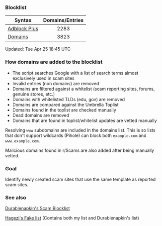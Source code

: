 ### Blocklist

| Syntax | Domains/Entries |
| --- |:---:|
| [Adblock Plus](https://raw.githubusercontent.com/jarelllama/Scam-Blocklist/main/adblock.txt) | 2283 |
| [Domains](https://raw.githubusercontent.com/jarelllama/Scam-Blocklist/main/domains.txt) | 3823 |

Updated: Tue Apr 25 18:45 UTC

### How domains are added to the blocklist

- The script searches Google with a list of search terms almost exclusively used in scam sites
- Invalid entries (non domains) are removed
- Domains are filtered against a whitelist (scam reporting sites, forums, genuine stores, etc.)
- Domains with whitelisted TLDs (edu, gov) are removed
- Domains are compared against the Umbrella Toplist
- Domains found in the toplist are checked manually
- Dead domains are removed
- Domains that are found in toplist/whitelist updates are vetted manually

Resolving `www` subdomains are included in the domains list. This is so lists that don't support wildcards (Pihole) can block both `example.com` and `www.example.com`.

Malicious domains found in r/Scams are also added after being manually vetted.

### Goal

Identify newly created scam sites that use the same template as reported scam sites.

### See also

[Durablenapkin's Scam Blocklist](https://github.com/durablenapkin/scamblocklist)

[Hagezi's Fake list](https://github.com/hagezi/dns-blocklists#fake) (Contains both my list and Durablenapkin's list)
